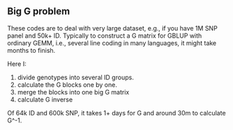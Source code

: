 ## Big G problem
These codes are to deal with very large dataset, e.g., if you have 1M SNP panel and 50k+ ID.
Typically to construct a G matrix for GBLUP with ordinary GEMM,
i.e., several line coding in many languages,
it might take months to finish.

Here I:
1. divide genotypes into several ID groups.
2. calculate the G blocks one by one.
3. merge the blocks into one big G matrix
4. calculate G inverse

Of 64k ID and 600k SNP, it takes 1+ days for G and around 30m to calculate G^-1.

